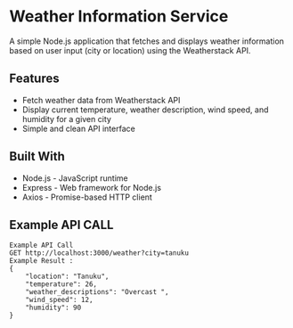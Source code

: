 # Weather Information Service

A simple Node.js application that fetches and displays weather information based on user input (city or location) using the Weatherstack API.

## Features

- Fetch weather data from Weatherstack API
- Display current temperature, weather description, wind speed, and humidity for a given city
- Simple and clean API interface

## Built With

- Node.js - JavaScript runtime
- Express - Web framework for Node.js
- Axios - Promise-based HTTP client

## Example API CALL

```
Example API Call
GET http://localhost:3000/weather?city=tanuku
Example Result :
{
    "location": "Tanuku",
    "temperature": 26,
    "weather_descriptions": "Overcast ",
    "wind_speed": 12,
    "humidity": 90
}
```
